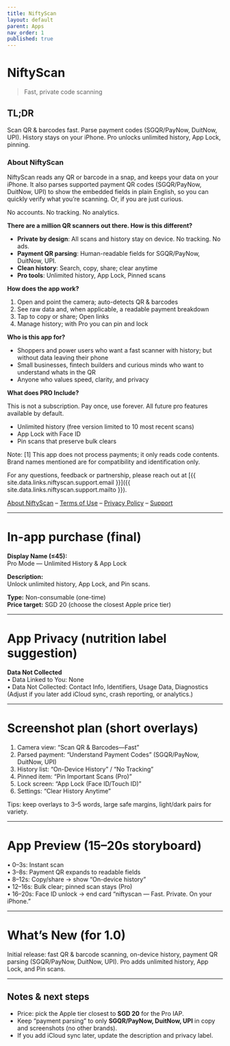 ```yaml
---
title: NiftyScan
layout: default
parent: Apps
nav_order: 1
published: true
---
```


# NiftyScan

> Fast, private code scanning

## TL;DR

Scan QR & barcodes fast. Parse payment codes (SGQR/PayNow, DuitNow, UPI). History stays on your iPhone. Pro unlocks unlimited history, App Lock, pinning.

### About NiftyScan

NiftyScan reads any QR or barcode in a snap, and keeps your data on your iPhone. It also parses supported payment QR codes (SGQR/PayNow, DuitNow, UPI) to show the embedded fields in plain English, so you can quickly verify what you’re scanning. Or, if you are just curious.

No accounts. No tracking. No analytics.

**There are a million QR scanners out there. How is this different?**

- **Private by design**: All scans and history stay on device. No tracking. No ads.
- **Payment QR parsing**: Human-readable fields for SGQR/PayNow, DuitNow, UPI.
- **Clean history**: Search, copy, share; clear anytime  
- **Pro tools**: Unlimited history, App Lock, Pinned scans

**How does the app work?**

1. Open and point the camera; auto-detects QR & barcodes
2. See raw data and, when applicable, a readable payment breakdown
3. Tap to copy or share; Open links
4. Manage history; with Pro you can pin and lock

**Who is this app for?**

- Shoppers and power users who want a fast scanner with history; but without data leaving their phone  
- Small businesses, fintech builders and curious minds who want to understand whats in the QR
- Anyone who values speed, clarity, and privacy

**What does PRO Include?**

This is not a subscription. Pay once, use forever. All future pro features available by default.

- Unlimited history (free version limited to 10 most recent scans)
- App Lock with Face ID
- Pin scans that preserve bulk clears

Note:
[1] This app does not process payments; it only reads code contents. Brand names mentioned are for compatibility and identification only.

For any questions, feedback or partnership, please reach out at [{{ site.data.links.niftyscan.support.email }}]({{ site.data.links.niftyscan.support.mailto }}).

[About NiftyScan](index) – [Terms of Use](terms) – [Privacy Policy](privacy) – [Support](support)

---

# In-app purchase (final)

**Display Name (≤45):**  
Pro Mode — Unlimited History & App Lock

**Description:**  
Unlock unlimited history, App Lock, and Pin scans.

**Type:** Non-consumable (one-time)  
**Price target:** SGD 20 (choose the closest Apple price tier)

---

# App Privacy (nutrition label suggestion)

**Data Not Collected**  
• Data Linked to You: None  
• Data Not Collected: Contact Info, Identifiers, Usage Data, Diagnostics  
(Adjust if you later add iCloud sync, crash reporting, or analytics.)

---

# Screenshot plan (short overlays)

1. Camera view: “Scan QR & Barcodes—Fast”
2. Parsed payment: “Understand Payment Codes” (SGQR/PayNow, DuitNow, UPI)
3. History list: “On-Device History” / “No Tracking”
4. Pinned item: “Pin Important Scans (Pro)”
5. Lock screen: “App Lock (Face ID/Touch ID)”
6. Settings: “Clear History Anytime”

Tips: keep overlays to 3–5 words, large safe margins, light/dark pairs for variety.

---

# App Preview (15–20s storyboard)

• 0–3s: Instant scan  
• 3–8s: Payment QR expands to readable fields  
• 8–12s: Copy/share → show “On-device history”  
• 12–16s: Bulk clear; pinned scan stays (Pro)  
• 16–20s: Face ID unlock → end card “niftyscan — Fast. Private. On your iPhone.”

---

# What’s New (for 1.0)

Initial release: fast QR & barcode scanning, on-device history, payment QR parsing (SGQR/PayNow, DuitNow, UPI). Pro adds unlimited history, App Lock, and Pin scans.

---

## Notes & next steps

- Price: pick the Apple tier closest to **SGD 20** for the Pro IAP.
- Keep “payment parsing” to only **SGQR/PayNow, DuitNow, UPI** in copy and screenshots (no other brands).
- If you add iCloud sync later, update the description and privacy label.
